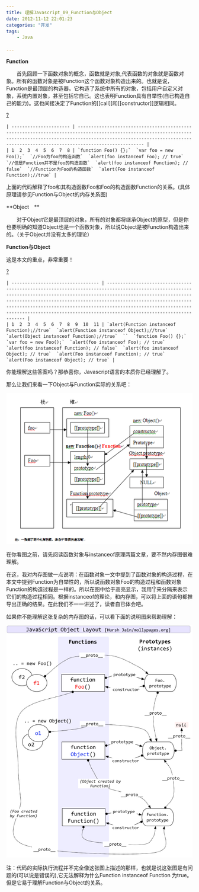 ```yaml
---
title: 理解Javascript_09_Function与Object
date: 2012-11-12 22:01:23
categories: "开发"
tags:
	- Java

---
```


**Function**

　　首先回顾一下函数对象的概念，函数就是对象,代表函数的对象就是函数对象。所有的函数对象是被Function这个函数对象构造出来的。也就是说，Function是最顶层的构造器。它构造了系统中所有的对象，包括用户自定义对象，系统内置对象，甚至包括它自已。这也表明Function具有自举性(自已构造自己的能力)。这也间接决定了Function的\[\[call\]\]和\[\[constructor\]\]逻辑相同。

[?][Link 1]

    | ---------------------- | ------------------------------------------------------------------------------------------------------------------------------------------------------------------------------------------------------------------------------------------- |
    | 1  2  3  4  5  6  7  8 | `function Foo() {};`  `var foo = new Foo();`  `//Foo为foo的构造函数`  `alert(foo instanceof Foo); // true`  `//但是Function并不是foo的构造函数`  `alert(foo instanceof Function); // false`  `//Function为Foo的构造函数`  `alert(Foo instanceof Function);//true` |

上面的代码解释了foo和其构造函数Foo和Foo的构造函数Function的关系。(具体原理请参见Function与Object的内存关系图)

**Object　**

　　对于Object它是最顶层的对象，所有的对象都将继承Object的原型，但是你也要明确的知道Object也是一个函数对象，所以说Object是被Function构造出来的。（关于Object并没有太多的理论）

**Function与Object**

这是本文的重点，非常重要！

[?][Link 1]

    | --------------------------------- | ----------------------------------------------------------------------------------------------------------------------------------------------------------------------------------------------------------------------------------------------------------------------------------------------------------------------------------------------------------------------------------------------------- |
    | 1  2  3  4  5  6  7  8  9  10  11 | `alert(Function instanceof Function);//true`  `alert(Function instanceof Object);//true`  `alert(Object instanceof Function);//true`  ``  `function Foo() {};`  `var foo = new Foo();`  `alert(foo instanceof Foo); // true`  `alert(foo instanceof Function); // false`  `alert(foo instanceof Object); // true`  `alert(Foo instanceof Function); // true`  `alert(Foo instanceof Object); // true` |

你能理解这些答案吗？那恭喜你，Javascript语言的本质你已经理解了。

那么让我们来看一下Object与Function实际的关系吧：

![QIRJ-AYAY-NQUU.jpg][]

在你看图之前，请先阅读函数对象与instanceof原理两篇文章，要不然内存图很难理解。

在这，我对内存图做一点说明：在函数对象一文中提到了函数对象的构造过程，在本文中提到Function为自举性的，所以说函数对象Foo的构造过程和函数对象Function的构造过程是一样的。所以在图中给于高亮显示，我用'|'来分隔来表示它们的构造过程相同。根据instanceof的理论，和内存图，可以将上面的语句都推导出正确的结果。在此我们不一一讲述了，读者自已体会吧。

如果你不能理解这张复杂的内存图的话，可以看下面的说明图来帮助理解：

![BQRV-6FAQ-JY6V.jpg][]

注：代码的实际执行流程并不完全像这张图上描述的那样，也就是说这张图是有问题的(可以说是错误的),它无法解释为什么Function instanceof Function 为true。 但是它易于理解Function与Object的关系。


[Link 1]: http://www.cnblogs.com/fool/archive/2010/10/15/1851851.html#
[QIRJ-AYAY-NQUU.jpg]: static/resources/crawler/QIRJ-AYAY-NQUU.jpg
[BQRV-6FAQ-JY6V.jpg]: static/resources/crawler/BQRV-6FAQ-JY6V.jpg
